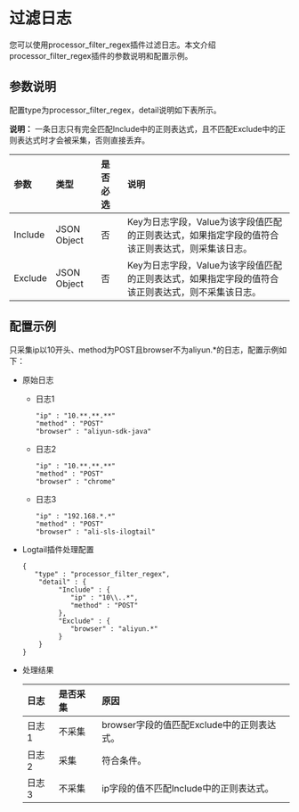 # 过滤日志

您可以使用processor\_filter\_regex插件过滤日志。本文介绍processor\_filter\_regex插件的参数说明和配置示例。

## 参数说明

配置type为processor\_filter\_regex，detail说明如下表所示。

**说明：** 一条日志只有完全匹配Include中的正则表达式，且不匹配Exclude中的正则表达式时才会被采集，否则直接丢弃。

|参数|类型|是否必选|说明|
|:-|:-|:---|:-|
|Include|JSON Object|否|Key为日志字段，Value为该字段值匹配的正则表达式，如果指定字段的值符合该正则表达式，则采集该日志。|
|Exclude|JSON Object|否|Key为日志字段，Value为该字段值匹配的正则表达式，如果指定字段的值符合该正则表达式，则不采集该日志。|

## 配置示例

只采集ip以10开头、method为POST且browser不为aliyun.\*的日志，配置示例如下：

-   原始日志
    -   日志1

        ```
        "ip" : "10.**.**.**"
        "method" : "POST"
        "browser" : "aliyun-sdk-java"
        ```

    -   日志2

        ```
        "ip" : "10.**.**.**"
        "method" : "POST"
        "browser" : "chrome"
        ```

    -   日志3

        ```
        "ip" : "192.168.*.*"
        "method" : "POST"
        "browser" : "ali-sls-ilogtail"
        ```

-   Logtail插件处理配置

    ```
    {
       "type" : "processor_filter_regex",
        "detail" : {
             "Include" : {
                "ip" : "10\\..*",
                "method" : "POST"
             },
             "Exclude" : {
                "browser" : "aliyun.*"
             }
        }
    }
    ```

-   处理结果

    |日志|是否采集|原因|
    |:-|:---|:-|
    |日志1|不采集|browser字段的值匹配Exclude中的正则表达式。|
    |日志2|采集|符合条件。|
    |日志3|不采集|ip字段的值不匹配Include中的正则表达式。|


